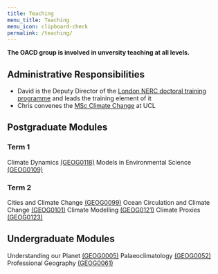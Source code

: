 ```yaml
---
title: Teaching
menu_title: Teaching
menu_icon: clipboard-check
permalink: /teaching/
---
```


**The OACD group is involved in unversity teaching at all levels.**

## Administrative Responsibilities
- David is the Deputy Director of the [London NERC doctoral training programme](https://london-nerc-dtp.org/) and leads the training element of it
- Chris convenes the [MSc Climate Change](https://www.ucl.ac.uk/prospective-students/graduate/taught-degrees/climate-change-msc) at UCL

## Postgraduate Modules
### Term 1
Climate Dynamics [(GEOG0118)](https://www.ucl.ac.uk/module-catalogue/modules/GEOG0118)
Models in Environmental Science [(GEOG0109)](https://www.ucl.ac.uk/module-catalogue/modules/GEOG0109)
### Term 2
Cities and Climate Change [(GEOG0099)](https://www.ucl.ac.uk/module-catalogue/modules/GEOG0099)
Ocean Circulation and Climate Change [(GEOG0101)](https://www.ucl.ac.uk/module-catalogue/modules/GEOG0101)
Climate Modelling [(GEOG0121)](https://www.ucl.ac.uk/module-catalogue/modules/GEOG0121)
Climate Proxies [(GEOG0123)](https://www.ucl.ac.uk/module-catalogue/modules/GEOG0123)

## Undergraduate Modules
Understanding our Planet [(GEOG0005)](http://www.ucl.ac.uk/module-catalogue/modules/GEOG0005)
Palaeoclimatology [(GEOG0052)](http://www.ucl.ac.uk/module-catalogue/modules/GEOG0052)
Professional Geography [(GEOG0061)](http://www.ucl.ac.uk/module-catalogue/modules/GEOG0061)